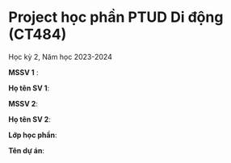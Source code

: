 # Project học phần PTUD Di động (CT484)

Học kỳ 2, Năm học 2023-2024

**MSSV 1** : 

**Họ tên SV 1**:

**MSSV 2**:

**Họ tên SV 2**:

**Lớp học phần**:

**Tên dự án**:

